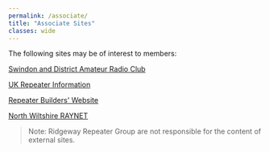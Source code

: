 ```yaml
---
permalink: /associate/
title: "Associate Sites"
classes: wide
---
```


The following sites may be of interest to members:

[Swindon and District Amateur Radio Club](https://www.sdarc.net)

[UK Repeater Information](https://ukrepeater.net)

[Repeater Builders' Website](http://www.repeater-builder.com/rbtip)

[North Wiltshire RAYNET](http://northwiltsraynet.org.uk)


> Note: Ridgeway Repeater Group are not responsible for the content of external sites.

